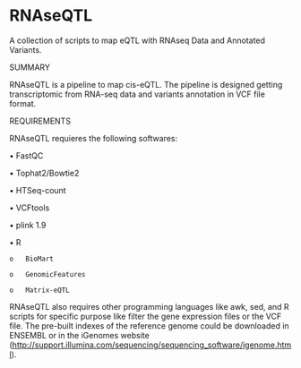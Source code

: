 RNAseQTL
==================

A collection of scripts to map eQTL with RNAseq Data and Annotated Variants.

SUMMARY

RNAseQTL is a pipeline to map cis-eQTL. The pipeline is designed getting transcriptomic from RNA-seq data 
and variants annotation in VCF file format. 

REQUIREMENTS

RNAseQTL requieres the following softwares:

•	FastQC 

•	Tophat2/Bowtie2

•	HTSeq-count

• VCFtools

• plink 1.9

•	R

    o	BioMart
  
    o	GenomicFeatures
  
    o	Matrix-eQTL
  

RNAseQTL also requires other programming languages like awk, sed, and R scripts for specific purpose like filter
the gene expression files or the VCF file. The pre-built indexes of the reference genome could be downloaded in ENSEMBL or
in the iGenomes website (http://support.illumina.com/sequencing/sequencing_software/igenome.html).



